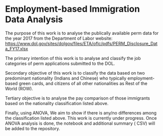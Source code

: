 # Employment-based Immigration Data Analysis

The purpose of this work is to analyse the  publically available perm data for the year 2017 from the Department of Labor website: https://www.dol.gov/sites/dolgov/files/ETA/oflc/pdfs/PERM_Disclosure_Data_FY17.xlsx

The primary intention of this work is to analyse and classify the job categories of perm applications submitted to the DOL. 

Secondary objective of this work is to classify the data based on two predominant nationality (Indians and Chinese) who typically employment-based green cards, and citizens of all other nationalities as Rest of the World (ROW). 

Tertiary objective is to analyse the pay comparison of those immigrants based on the nationality classification listed above. 

Finally, using ANOVA, We aim to show if there is any/no differences among the classification listed above. This work is currently under progress. Once ANOVA analysis is done, the notebook and additional summary ( CSV) will be added to the repository. 
